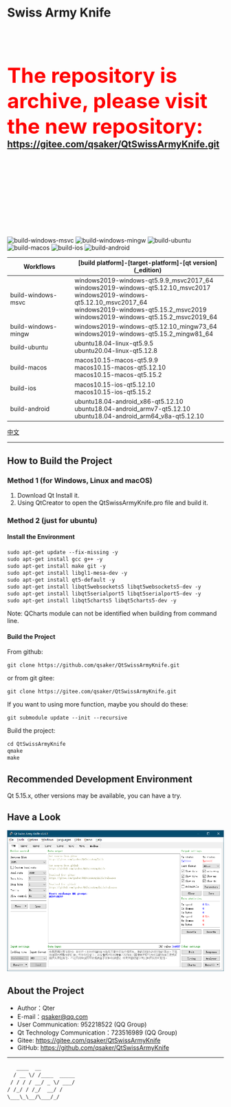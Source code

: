 # Swiss Army Knife

 </br>
 </br>
 </br>

## <font size="24" color="red"> The repository is archive, please visit the new repository:</font> https://gitee.com/qsaker/QtSwissArmyKnife.git
 
 </br>
 </br>
 </br>
 </br>
 </br>
</br>
 </br>
 </br>
 </br>
 </br>
   
![build-windows-msvc](https://github.com/qsaker/QtSwissArmyKnife/workflows/build-windows-msvc/badge.svg)
![build-windows-mingw](https://github.com/qsaker/QtSwissArmyKnife/workflows/build-windows-mingw/badge.svg)
![build-ubuntu](https://github.com/qsaker/QtSwissArmyKnife/workflows/build-ubuntu/badge.svg)
![build-macos](https://github.com/qsaker/QtSwissArmyKnife/workflows/build-macos/badge.svg)
![build-ios](https://github.com/qsaker/QtSwissArmyKnife/workflows/build-ios/badge.svg)
![build-android](https://github.com/qsaker/QtSwissArmyKnife/workflows/build-android/badge.svg)

|Workflows|\[build platform\]-\[target-platform\]-\[qt version\]\(_edition\)|
|----|----|
|build-windows-msvc|windows2019-windows-qt5.9.9_msvc2017_64</br>windows2019-windows-qt5.12.10_msvc2017</br>windows2019-windows-qt5.12.10_msvc2017_64</br>windows2019-windows-qt5.15.2_msvc2019</br>windows2019-windows-qt5.15.2_msvc2019_64|
|build-windows-mingw|windows2019-windows-qt5.12.10_mingw73_64</br> windows2019-windows-qt5.15.2_mingw81_64|
|build-ubuntu|ubuntu18.04-linux-qt5.9.5</br>ubuntu20.04-linux-qt5.12.8|
|build-macos|macos10.15-macos-qt5.9.9</br>macos10.15-macos-qt5.12.10</br>macos10.15-macos-qt5.15.2|
|build-ios|macos10.15-ios-qt5.12.10</br>macos10.15-ios-qt5.15.2|
|build-android|ubuntu18.04-android_x86-qt5.12.10</br>ubuntu18.04-android_armv7-qt5.12.10</br>ubuntu18.04-android_arm64_v8a-qt5.12.10|

[中文](./doc/zh_CN/README.md)
***************

## How to Build the Project

### Method 1 (for Windows, Linux and macOS)

1. Download Qt Install it.
2. Using QtCreator to open the QtSwissArmyKnife.pro file and build it.

### Method 2 (just for ubuntu)

#### Install the Environment

```(shell)
sudo apt-get update --fix-missing -y
sudo apt-get install gcc g++ -y
sudo apt-get install make git -y
sudo apt-get install libgl1-mesa-dev -y
sudo apt-get install qt5-default -y
sudo apt-get install libqt5websockets5 libqt5websockets5-dev -y
sudo apt-get install libqt5serialport5 libqt5serialport5-dev -y
sudo apt-get install libqt5charts5 libqt5charts5-dev -y
```

Note: QCharts module can not be identified when building from command line.

#### Build the Project

From github:

```(shell)
git clone https://github.com/qsaker/QtSwissArmyKnife.git
```

or from git gitee:

```(shell)
git clone https://gitee.com/qsaker/QtSwissArmyKnife.git
```

If you want to using more function, maybe you should do these:

```(shell)
git submodule update --init --recursive
```

Build the project:

```(shell)
cd QtSwissArmyKnife
qmake
make
```

## Recommended Development Environment

Qt 5.15.x, other versions may be available, you can have a try.

## Have a Look

![MainWindow.png](MainWindow.png)

## About the Project

* Author：Qter
* E-mail：qsaker@qq.com
* User Communication: 952218522 (QQ Group)
* Qt Technology Communication：723516989 (QQ Group)
* Gitee: <https://gitee.com/qsaker/QtSwissArmyKnife>
* GitHub: <https://github.com/qsaker/QtSwissArmyKnife>

***************

```txt
   ____  __
  / __ \/ /____  _____
 / / / / __/ _ \/ ___/
/ /_/ / /_/  __/ /
\___\_\__/\___/_/

```
